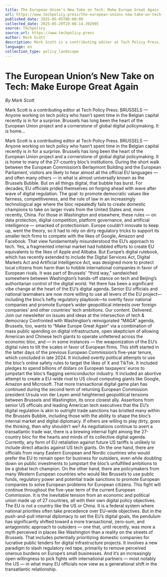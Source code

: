 ```yaml
---
title: The European Union’s New Take on Tech: Make Europe Great Again
url: https://www.techpolicy.press/the-european-unions-new-take-on-tech-make-europe-great-again/
published_date: 2025-05-05T00:00:00
collected_date: 2025-05-29T19:06:14.392995
source: Techpolicy
source_url: https://www.techpolicy.press
author: Mark Scott
description: Mark Scott is a contributing editor at Tech Policy Press. BRUSSELS — Anyone working on tech policy who hasn’t spent time in the Belgian capital recently is in for a surprise. Brussels has long been the heart of the European Union project and a cornerstone of global digital policymaking. It is home...
language: en
collection_type: policy_landscape
---
```


# The European Union’s New Take on Tech: Make Europe Great Again

*By Mark Scott*

Mark Scott is a contributing editor at Tech Policy Press. BRUSSELS — Anyone working on tech policy who hasn’t spent time in the Belgian capital recently is in for a surprise. Brussels has long been the heart of the European Union project and a cornerstone of global digital policymaking. It is home...

Mark Scott is a contributing editor at Tech Policy Press. BRUSSELS — Anyone working on tech policy who hasn’t spent time in the Belgian capital recently is in for a surprise. Brussels has long been the heart of the European Union project and a cornerstone of global digital policymaking. It is home to many of the 27-country bloc’s institutions. During the short walk between the European Commission’s Berlaymont Building and the European Parliament, visitors are likely to hear almost all the official EU languages — and often many others — in what is almost universally known as the Brussels Bubble. But on all things digital, that bubble has burst. For decades, EU officials prided themselves on forging ahead with wave after wave of digital regulation. The goal: to promote democratic values like fairness, competitiveness, and the rule of law in an increasingly technological age where the bloc repeatedly fails to create domestic champions to take on larger rivals from the United States and, more recently, China. For those in Washington and elsewhere, these rules — on data protection, digital competition, platform governance, and artificial intelligence — smacked of protectionism. Europe couldn’t innovate to keep up, went the theory, so it had to rely on dirty regulatory tricks to support its smaller tech firms to compete with the likes of Google, Amazon and Facebook. That view fundamentally misunderstood the EU’s approach to tech. Yes, a fragmented internal market had hobbled efforts to create EU equivalents to the likes of Apple and Alibaba. But Europe’s digital rulebook, which has recently extended to include the Digital Services Act, Digital Markets Act and Artificial Intelligence Act, was designed more to protect local citizens from harm than to hobble international companies in favor of European rivals. It was part of Brussels' “third way,” sandwiched somewhere between Washington’s hands-off stance on tech and Beijing’s authoritarian control of the digital world. Yet there has been a significant vibe change at the heart of the EU’s digital agenda. Senior EU officials and national lawmakers are now more willing to use all levers of the EU project—including the bloc’s hefty regulatory playbook—to overtly favor national companies and promote Europe’s wider geopolitical interests over foreign companies’ and other countries’ tech ambitions. Our content. Delivered. Join our newsletter on issues and ideas at the intersection of tech &amp; democracy Confronted with Washington’s reinvigorated “MAGA” agenda, Brussels, too, wants to “Make Europe Great Again” via a combination of mass public spending on digital infrastructure, open skepticism of allowing American and Chinese tech giants to operate unfettered across the economic bloc, and — in some instances — the weaponization of the EU’s digital rules to tilt the scales in favor of European firms. This shift started in the latter days of the previous European Commission’s five-year tenure, which concluded in late 2024. It included overtly political attempts to use the bloc’s online safety rules to target the likes of X and TikTok. It included pledges to spend billions of dollars on European taxpayers’ euros to jumpstart the bloc’s flagging semiconductor industry. It included an abortive attempt to create a EU-wide rival to US cloud computing giants like Google, Amazon and Microsoft. That more transactional digital game plan has continued during the second term of returning European Commission president Ursula von der Leyen amid heightened geopolitical tensions between Brussels and Washington, its once closest ally. Assertions from senior US officials and leading American tech executives that the EU’s digital regulation is akin to outright trade sanctions has bristled many within the Brussels Bubble, including those with the ability to shape the bloc’s internal market and digital diplomacy. If others are willing to play dirty, goes the thinking, then why shouldn’t we? As negotiations continue to avert a transatlantic trade war, there is a brewing internal fight among the 27-country bloc for the hearts and minds of its collective digital agenda. Currently, any form of EU retaliation against future US tariffs is unlikely to include direct attacks against US tech giants. On the one hand, there are officials from many Eastern European and Nordic countries who would prefer the EU to remain open for business for outsiders, even while doubling down on public investments to jumpstart the bloc’s unfulfilled ambitions to be a global tech champion. On the other hand, there are policymakers from many Western European countries who would like Brussels to use public funds, regulatory power and potential trade sanctions to promote European companies to solve European problems for European citizens. This fight will continue throughout the five-year term of the current European Commission. It is the inevitable tension from an economic and political union made up of 27 countries, all with their own digital policy objectives. The EU is not a country like the US or China. It is a federal system where national priorities often take precedence over EU-wide objectives. But in the push-and-pull internal diplomacy to set the EU’s digital goals, the pendulum has significantly shifted toward a more transactional, zero-sum, and antagonistic approach to outsiders — one that, until recently, was more a myth perceived in places like Washington than a reality on the streets of Brussels. That includes potentially prioritizing domestic companies for lucrative public tenders for digital infrastructure projects. It involves a new paradigm to slash regulatory red tape, primarily to remove perceived onerous burdens on Europe’s small businesses. And it’s an increasingly open willingness to pick fights with international partners — most notably the US — in what many EU officials now view as a generational shift in the transatlantic relationship.